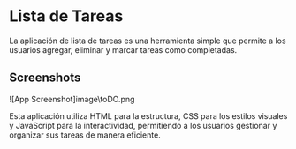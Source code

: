 
# Lista de Tareas

La aplicación de lista de tareas es una herramienta simple que permite a los usuarios agregar, eliminar y marcar tareas como completadas. 




## Screenshots

![App Screenshot]image\toDO.png

Esta aplicación utiliza HTML para la estructura, CSS para los estilos visuales y JavaScript para la interactividad, permitiendo a los usuarios gestionar y organizar sus tareas de manera eficiente.
